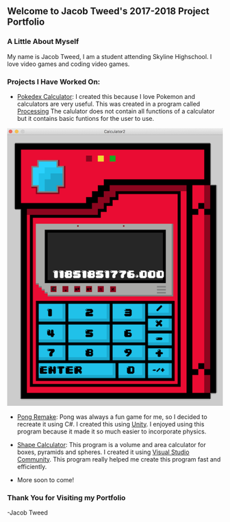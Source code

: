 ## Welcome to Jacob Tweed's 2017-2018 Project Portfolio

### A Little About Myself
My name is Jacob Tweed, I am a student attending Skyline Highschool. I love video games and coding video games. 

### Projects I Have Worked On:


- [Pokedex Calculator](https://github.com/JacobTWeeDzYTweed/Calculator): I created this because I love Pokemon and calculators are very useful. This was created in a program called [Processing](https://processing.org/) The calulator does not contain all functions of a calculator but it contains basic funtions for the user to use.

![](https://github.com/JacobTWeeDzYTweed/Calculator/blob/master/PokedexCalculator.png)

- [Pong Remake](https://github.com/JacobTWeeDzYTweed/PongBall): Pong was always a fun game for me, so I decided to recreate it using C#. I created this using [Unity](https://unity3d.com/). I enjoyed using this program because it made it so much easier to incorporate physics.

- [Shape Calculator](https://github.com/JacobTWeeDzYTweed/JTTShape): This program is a volume and area calculator for boxes, pyramids and spheres. I created it using [Visual Studio Community](https://www.visualstudio.com/vs/community/). This program really helped me create this program fast and efficiently.

- More soon to come!

### Thank You for Visiting my Portfolio
-Jacob Tweed
